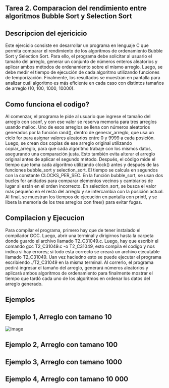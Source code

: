 ## Tarea 2.  Comparacion del rendimiento entre algoritmos Bubble Sort y Selection Sort

## Descripcion del ejericicio

Este ejercicio consiste en desarrollar un programa en lenguaje C que permita comparar el rendimiento de los algoritmos de ordenamiento Bubble Sort y 
Selection Sort. Para ello, el programa debe solicitar al usuario el tamaño del arreglo, generar un conjunto de números enteros aleatorios y aplicar 
ambos métodos de ordenamiento sobre el mismo arreglo. Luego, se debe medir el tiempo de ejecución de cada algoritmo utilizando funciones 
de temporización. Finalmente, los resultados se muestran en pantalla para analizar cuál algoritmo es más eficiente en cada caso con distintos tamaños de 
arreglo (10, 100, 1000, 10000).

## Como funciona el codigo?

 Al comenzar, el programa le pide al usuario que ingrese el tamaño del arreglo con scanf, y con ese valor se reserva memoria para tres arreglos usando 
 malloc. Uno de esos arreglos se llena con números aleatorios generados por la función rand(), dentro de generar_arreglo, que usa un ciclo for para asignar
 valores aleatorios entre 0 y 9999 a cada posición. Luego, se crean dos copias de ese arreglo original utilizando copiar_arreglo, para que cada algoritmo 
 trabaje con los mismos datos, asegurando una comparación justa. Esto también evita alterar el arreglo original antes de aplicar el segundo método. Después,
 el código mide el tiempo que toma cada algoritmo utilizando clock() antes y después de las funciones bubble_sort y selection_sort. El tiempo se calcula en
 segundos con la constante CLOCKS_PER_SEC. En la función bubble_sort, se usan dos bucles for anidados para comparar elementos vecinos y cambiarlos de lugar
 si están en el orden incorrecto. En selection_sort, se busca el valor más pequeño en el resto del arreglo y se intercambia con la posición actual. 
 Al final, se muestran los tiempos de ejecución en pantalla con printf, y se libera la memoria de los tres arreglos con free() para evitar fugas. 

## Compilacion y Ejecucion

Para compilar el programa, primero hay que de tener instalado el compilador GCC. Luego, abrir una terminal y dirigirnos hasta la carpeta donde
guardo el archivo llamado T2_C31049.c. Luego, hay que escribir el comando gcc T2_C31049.c -o T2_C31049, esto compila el codigo y nos indica si hay errores; 
si todo esta correcto se creará un archivo ejecutable llamado T2_C31049. Uan vez haciedno esto se puede ejecutar el programa escribiendo ./T2_C31049 en la
misma terminal. Al correrlo, el programa pedirá ingresar el tamaño del arreglo, generará números aleatorios y aplicará ambos algoritmos de ordenamiento para 
finalmente mostrar el tiempo que tardó cada uno de los algoritmos en ordenar los datos del arreglo generado.

## Ejemplos

## Ejemplo 1, Arreglo con tamano 10

![Image](https://github.com/user-attachments/assets/17ba2bed-b221-4f53-adfb-2c92b971557c)

## Ejemplo 2, Arreglo con tamano 100

## Ejemplo 3, Arreglo con tamano 1000

## Ejemplo 4, Arreglo con tamano 10 000
